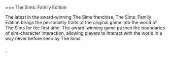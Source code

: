 
===
  The Sims: Family Edition

The latest in the award-winning The Sims franchise, The Sims: Family Edition brings the personality traits of the original game into the world of The Sims for the first time. The award-winning game pushes the boundaries of sim-character interaction, allowing players to interact with the world in a way never before seen by The Sims.  
  
  
 
  
                          
                 
                 
                                                                                                                            
                                                                                                                         -                 

                                                     
                               

